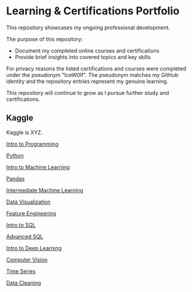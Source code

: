 # Learning & Certifications Portfolio

This repository showcases my ongoing professional development.

The purpose of this repository:
- Document my completed online courses and certifications
- Provide brief insights into covered topics and key skills

For privacy reasons the listed certifications and courses were completed under the pseudonym "IceW0lf".
The pseudonym matches my GitHub identity and the repository entries represent my genuine learning.

This repository will continue to grow as I pursue further study and certifications.

## Kaggle
Kaggle is XYZ.

[Intro to Programming](https://github.com/IceW0lf/learning-portfolio/tree/main/Kaggle/01%20-%20Intro%20to%20Programming#readme)

[Python](https://github.com/IceW0lf/learning-portfolio/tree/main/Kaggle/02%20-%20Python#readme)

[Intro to Machine Learning](https://github.com/IceW0lf/learning-portfolio/tree/main/Kaggle/03%20-%20Intro%20to%20Machine%20Learning#readme)

[Pandas](https://github.com/IceW0lf/learning-portfolio/tree/main/Kaggle/04%20-%20Pandas#readme)

[Intermediate Machine Learning](https://github.com/IceW0lf/learning-portfolio/tree/main/Kaggle/05%20-%20Intermediate%20Machine%20Learning#readme)

[Data Visualization](https://github.com/IceW0lf/learning-portfolio/tree/main/Kaggle/06%20-%20Data%20Visualization#readme)

[Feature Engineering](https://github.Fm/IceW0lf/learning-portfolio/tree/main/Kaggle/07%20-%20Feature%20Engineering#readme)

[Intro to SQL](https://github.com/IceW0lf/learning-portfolio/tree/main/Kaggle/08%20-%20Intro%20to%20SQL#readme)

[Advanced SQL](https://github.com/IceW0lf/learning-portfolio/tree/main/Kaggle/09%20-%20Advanced%20SQL#readme)

[Intro to Deep Learning](https://github.com/IceW0lf/learning-portfolio/tree/main/Kaggle/10%20-%20Intro%20to%20Deep%20Learning#readme)

[Computer Vision](https://github.com/IceW0lf/learning-portfolio/tree/main/Kaggle/11%20-%20Computer%20Vision#readme)

[Time Series](https://github.com/IceW0lf/learning-portfolio/tree/main/Kaggle/12%20-%20Time%20Series#readme)

[Data Cleaning](https://github.com/IceW0lf/learning-portfolio/tree/main/Kaggle/13%20-%20Data%20Cleaning#readme)
